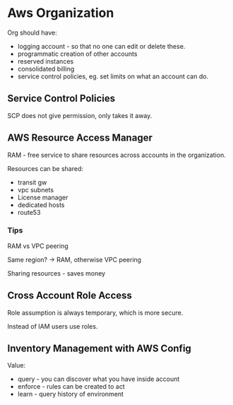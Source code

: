 # Aws Organization

Org should have:

* logging account - so that no one can edit or delete these.
* programmatic creation of other accounts
* reserved instances
* consolidated billing
* service control policies, eg. set limits on what an account can do.

## Service Control Policies

SCP does not give permission, only takes it away.


## AWS Resource Access Manager

RAM - free service to share resources across accounts in the organization.

Resources can be shared:

* transit gw
* vpc subnets
* License manager
* dedicated hosts
* route53

### Tips

RAM vs VPC peering

Same region? -> RAM, otherwise VPC peering

Sharing resources - saves money

## Cross Account Role Access

Role assumption is always temporary, which is more secure.

Instead of IAM users use roles.

## Inventory Management with AWS Config

Value:

* query - you can discover what you have inside account
* enforce - rules can be created to act
* learn - query history of environment
